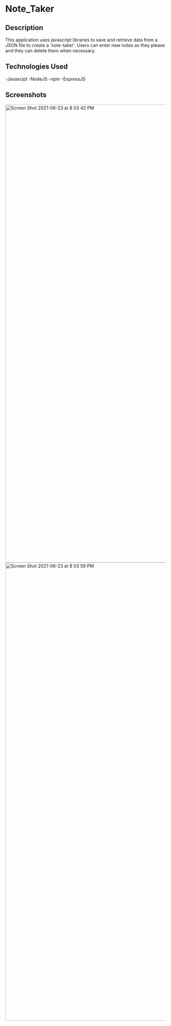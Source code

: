 # Note_Taker

## Description
This application uses javascript libraries to save and retrieve data from a JSON file to create a 'note-taker'. Users can enter new notes as they please and they can delete them when necessary.

## Technologies Used
-Javascipt
-NodeJS
-npm
-ExpressJS

## Screenshots
<img width="1440" alt="Screen Shot 2021-06-23 at 8 03 42 PM" src="https://user-images.githubusercontent.com/69885419/123182827-3bc96200-d45e-11eb-86ac-1db1971fbe00.png">
<img width="1440" alt="Screen Shot 2021-06-23 at 8 03 59 PM" src="https://user-images.githubusercontent.com/69885419/123182831-3cfa8f00-d45e-11eb-9ec2-7c6f133bb0e0.png">